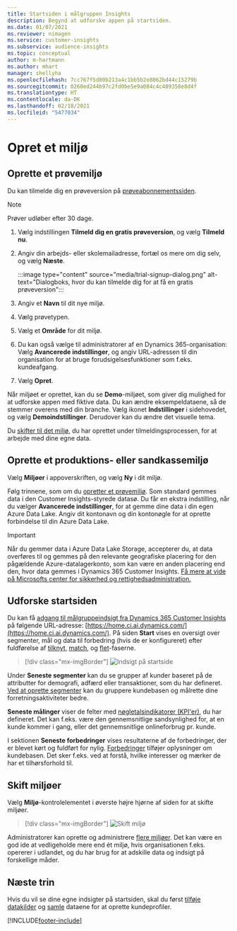 ```yaml
---
title: Startsiden i målgruppen Insights
description: Begynd at udforske appen på startsiden.
ms.date: 01/07/2021
ms.reviewer: nimagen
ms.service: customer-insights
ms.subservice: audience-insights
ms.topic: conceptual
author: m-hartmann
ms.author: mhart
manager: shellyha
ms.openlocfilehash: 7cc767f5d80b213a4c1bb5b2e8062bd44c15279b
ms.sourcegitcommit: 0260ed244b97c2fd0be5e9a084c4c489358e8d4f
ms.translationtype: HT
ms.contentlocale: da-DK
ms.lasthandoff: 02/18/2021
ms.locfileid: "5477034"
---
```

# <a name="create-a-new-environment"></a>Opret et miljø

## <a name="create-a-trial-environment"></a>Oprette et prøvemiljø

Du kan tilmelde dig en prøveversion på [prøveabonnementssiden](https://dynamics.microsoft.com/get-started/free-trial/?appname=customerinsights). 

> [!NOTE]
> Prøver udløber efter 30 dage.

1. Vælg indstillingen **Tilmeld dig en gratis prøveversion**, og vælg **Tilmeld nu**.

1. Angiv din arbejds- eller skolemailadresse, fortæl os mere om dig selv, og vælg **Næste**.

   :::image type="content" source="media/trial-signup-dialog.png" alt-text="Dialogboks, hvor du kan tilmelde dig for at få en gratis prøveversion":::

1. Angiv et **Navn** til dit nye miljø. 

1. Vælg prøvetypen.

1. Vælg et **Område** for dit miljø.

1. Du kan også vælge til administratorer af en Dynamics 365-organisation: Vælg **Avancerede indstillinger**, og angiv URL-adressen til din organisation for at bruge forudsigelsesfunktioner som f.eks. kundeafgang.

1. Vælg **Opret**. 

Når miljøet er oprettet, kan du se **Demo**-miljøet, som giver dig mulighed for at udforske appen med fiktive data. Du kan ændre eksempeldataene, så de stemmer overens med din branche. Vælg ikonet **Indstillinger** i sidehovedet, og vælg **Demoindstillinger**. Derudover kan du ændre det visuelle tema. 

Du [skifter til det miljø](#switch-environments), du har oprettet under tilmeldingsprocessen, for at arbejde med dine egne data.

## <a name="create-a-new-production-or-sandbox-environment"></a>Oprette et produktions- eller sandkassemiljø

Vælg **Miljøer** i appoverskriften, og vælg **Ny** i dit miljø.

Følg trinnene, som om du [opretter et prøvemiljø](#create-a-trial-environment). Som standard gemmes data i den Customer Insights-styrede datasø. Du får en ekstra indstilling, når du vælger **Avancerede indstillinger**, for at gemme dine data i din egen Azure Data Lake. Angiv dit kontonavn og din kontonøgle for at oprette forbindelse til din Azure Data Lake. 

> [!IMPORTANT]
> Når du gemmer data i Azure Data Lake Storage, accepterer du, at data overføres til og gemmes på den relevante geografiske placering for den pågældende Azure-datalagerkonto, som kan være en anden placering end den, hvor data gemmes i Dynamics 365 Customer Insights. [Få mere at vide på Microsofts center for sikkerhed og rettighedsadministration.](https://www.microsoft.com/trust-center)

## <a name="explore-the-home-page"></a>Udforske startsiden

Du kan få [adgang til målgruppeindsigt fra Dynamics 365 Customer Insights](https://home.ci.ai.dynamics.com/) på følgende URL-adresse: [https://home.ci.ai.dynamics.com/](https://home.ci.ai.dynamics.com/).
På siden **Start** vises en oversigt over segmenter, mål og data til forbedring (hvis de er konfigureret) efter fuldførelse af [tilknyt](map-entities.md), [match](match-entities.md), og [flet](merge-entities.md)-faserne.

> [!div class="mx-imgBorder"] 
> ![Indsigt på startside](media/home-page-insights.png "Indsigt på startside")

Under **Seneste segmenter** kan du se grupper af kunder baseret på de attributter for demografi, adfærd eller transaktioner, som du har defineret. [Ved at oprette segmenter](segments.md) kan du gruppere kundebasen og målrette dine forretningsaktiviteter bedre.

**Seneste målinger** viser de felter med [nøgletalsindikatorer (KPI'er)](measures.md), du har defineret. Det kan f.eks. være den gennemsnitlige sandsynlighed for, at en kunde kommer i gang, eller det gennemsnitlige onlineforbrug pr. kunde.

I sektionen **Seneste forbedringer** vises resultaterne af de forbedringer, der er blevet kørt og fuldført for nylig. [Forbedringer](enrichment-hub.md) tilføjer oplysninger om kundebasen. Det sker f.eks. ved at forstå, hvilke interesser og mærker de har et tilhørsforhold til.

## <a name="switch-environments"></a>Skift miljøer

Vælg **Miljø**-kontrolelementet i øverste højre hjørne af siden for at skifte miljøer.

> [!div class="mx-imgBorder"] 
> ![Skift miljø](media/home-page-environment-switcher.png "Skift miljø")

Administratorer kan oprette og administrere [flere miljøer](manage-environments.md). Det kan være en god ide at vedligeholde mere end ét miljø, hvis organisationen f.eks. opererer i udlandet, og du har brug for at adskille data og indsigt på forskellige måder.

## <a name="next-step"></a>Næste trin

Hvis du vil se dine egne indsigter på startsiden, skal du først [tilføje datakilder](data-sources.md) og [samle](data-unification.md) dataene for at oprette kundeprofiler.


[!INCLUDE[footer-include](../includes/footer-banner.md)]
